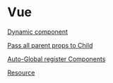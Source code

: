 # Vue

[Dynamic component <component>](Vue%20148813f7b2124d85b34081a304efe7e8/Dynamic%20component%20component%209659824ea81c484391f91b30aaebc3f4.md)

[Pass all parent props to Child](Vue%20148813f7b2124d85b34081a304efe7e8/Pass%20all%20parent%20props%20to%20Child%2092eda2035dbf49da8d8c2368972ced2f.md)

[Auto-Global register Components](Vue%20148813f7b2124d85b34081a304efe7e8/Auto-Global%20register%20Components%201815bb34481248228889d26db3492d7b.md)

[Resource](Vue%20148813f7b2124d85b34081a304efe7e8/Resource%20cc13fba4dc664ca7a7a9c3380053f804.md)